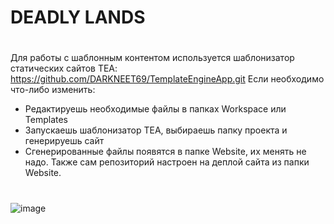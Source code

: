 # DEADLY LANDS
#
Для работы с шаблонным контентом используется шаблонизатор статических сайтов TEA: https://github.com/DARKNEET69/TemplateEngineApp.git
Если необходимо что-либо изменить:
- Редактируешь необходимые файлы в папках Workspace или Templates
- Запускаешь шаблонизатор TEA, выбираешь папку проекта и генерируешь сайт
- Сгенерированные файлы появятся в папке Website, их менять не надо. Также сам репозиторий настроен на деплой сайта из папки Website.
#
![image](https://user-images.githubusercontent.com/63448832/210022044-8ae4ef82-891f-4275-bf04-882fd1b9ba98.png)
